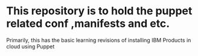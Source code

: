 # This repository is to hold the puppet related conf ,manifests and etc.

Primarily, this has the basic learning revisions of installing IBM Products in cloud using Puppet


